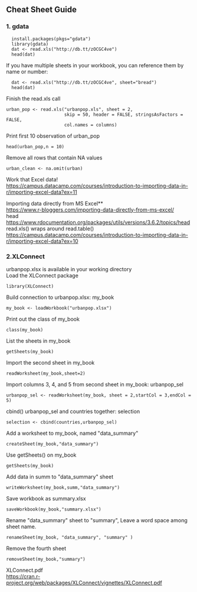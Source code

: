 ## Cheat Sheet Guide
### 1. gdata  
```
  install.packages(pkgs="gdata")
  library(gdata)
  dat <- read.xls("http://db.tt/zOCGC4ve")
  head(dat)
```
  If you have multiple sheets in your workbook, you can reference them by name or number:
```
  dat <- read.xls("http://db.tt/zOCGC4ve", sheet="bread")
  head(dat)
  ```
Finish the read.xls call
```
urban_pop <- read.xls("urbanpop.xls", sheet = 2,
                      skip = 50, header = FALSE, stringsAsFactors = FALSE,
                      col.names = columns)
 ```                     
Print first 10 observation of urban_pop
```
head(urban_pop,n = 10)
  ```
Remove all rows that contain NA values
```
urban_clean <- na.omit(urban)
```
Work that Excel data!
<br> https://campus.datacamp.com/courses/introduction-to-importing-data-in-r/importing-excel-data?ex=11

 Importing data directly from MS Excel**
<br> https://www.r-bloggers.com/importing-data-directly-from-ms-excel/
<br> head
<br>https://www.rdocumentation.org/packages/utils/versions/3.6.2/topics/head
<br> read.xls() wraps around read.table()
<br> https://campus.datacamp.com/courses/introduction-to-importing-data-in-r/importing-excel-data?ex=10

### 2.XLConnect
urbanpop.xlsx is available in your working directory
<br>
Load the XLConnect package
 ```
library(XLConnect)
```
 Build connection to urbanpop.xlsx: my_book
 ```
my_book <- loadWorkbook("urbanpop.xlsx")
```
 Print out the class of my_book
```
class(my_book)
```
List the sheets in my_book
```
getSheets(my_book)
```

Import the second sheet in my_book
```
readWorksheet(my_book,sheet=2)
```
Import columns 3, 4, and 5 from second sheet in my_book: urbanpop_sel
```
urbanpop_sel <- readWorksheet(my_book, sheet = 2,startCol = 3,endCol = 5) 
```
cbind() urbanpop_sel and countries together: selection
```
selection <- cbind(countries,urbanpop_sel)
```
Add a worksheet to my_book, named "data_summary"
```
createSheet(my_book,"data_summary")
```
Use getSheets() on my_book
```
getSheets(my_book)
```
Add data in summ to "data_summary" sheet
```
writeWorksheet(my_book,summ,"data_summary")
```
Save workbook as summary.xlsx
```
saveWorkbook(my_book,"summary.xlsx")
```
Rename "data_summary" sheet to "summary", Leave a word space among sheet name.
```
renameSheet(my_book, "data_summary", "summary" )
```
Remove the fourth sheet
```
removeSheet(my_book,"summary")
```
 XLConnect.pdf
<br> https://cran.r-project.org/web/packages/XLConnect/vignettes/XLConnect.pdf
